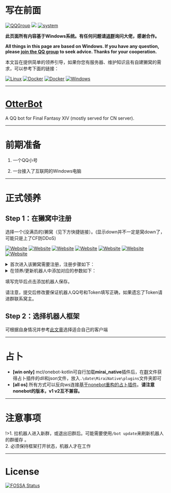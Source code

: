 # 写在前面 
[![QQGroup](https://img.shields.io/badge/QQ%20Group-660557003-brightgreen)](https://jq.qq.com/?_wv=1027&k=2ecQU6AV)            [![](https://img.shields.io/badge/OtterBot-Bluefissure-brightgreen)](https://github.com/Bluefissure/OtterBot)            [![system](https://img.shields.io/badge/system-Windows-brightgreen)](https://www.microsoft.com/zh-cn/software-download)

**此页面所有内容基于Windows系统。有任何问题请[进群](https://jq.qq.com/?_wv=1027&k=2ecQU6AV)询问大佬，感谢合作。**

**All things in this page are based on Windows. If you have any question, please [join the QQ group](https://jq.qq.com/?_wv=1027&k=2ecQU6AV) to seek advice. Thanks for your cooperation.**

本文旨在提供简单的领养引导，如果你您有服务器、维护知识且有自建獭窝的需求，可以参考下面的链接： 

[![Linux](https://img.shields.io/badge/Linux-Bluefissure-brightgreen)](https://github.com/Bluefissure/OtterBot/wiki/%E5%BC%80%E5%8F%91%E6%96%87%E6%A1%A3)  [![Docker](https://img.shields.io/badge/Docker-Bluefissure-brightgreen)](https://github.com/Bluefissure/OtterBot/wiki/OtterBot-Docker)  [![Docker](https://img.shields.io/badge/Docker-mengshouer-brightgreen)](https://hub.docker.com/r/mengshouer/otterbot)  [![Windows](https://img.shields.io/badge/Windows-sandtechnology-brightgreen)](https://github.com/sandtechnology/OtterBot/wiki/%E7%8E%AF%E5%A2%83%E9%85%8D%E7%BD%AE%28Windows%29)


---

# [OtterBot](https://github.com/Bluefissure/OtterBot) 

A QQ bot for Final Fantasy XIV (mostly served for CN server).

---

# 前期准备 

1. 一个QQ小号

2. 一台接入了互联网的Windows电脑

---

# 正式领养 
## Step 1：在獭窝中注册

选择一个(没满员的)獭窝（见下方快捷链接）。(显示down并不一定是窝down了，可能只是上了CF防DDoS)

[![Website](https://img.shields.io/website?label=%20%E4%B8%BB%20%E7%AA%9D%20&style=social&up_message=link&url=https%3A%2F%2Fxn--v9x.net%2F)](https://xn--v9x.net/)  [![Website](https://img.shields.io/website?label=%20%E7%AC%94%20%E7%AA%9D%20&style=social&up_message=link&url=https%3A%2F%2Fbot.pencilss.top%2F)](https://bot.pencilss.top/)   [![Website](https://img.shields.io/website?label=%E9%B8%A1%E7%AA%9D&style=social&up_message=link&url=https%3A%2F%2Ftata.guomie.club%2F)](https://tata.guomie.club/)   [![Website](https://img.shields.io/website?label=%E9%A3%8E%E7%AA%9D&style=social&up_message=link&url=https%3A%2F%2Fbotapi.dead-war.cn)](https://botapi.dead-war.cn)   [![Website](https://img.shields.io/website?label=%E9%B1%BC%E5%A1%98&style=social&up_message=link&url=https%3A%2F%2Ftatabot.bingyin.org%2F)](https://tatabot.bingyin.org/)   [![Website](https://img.shields.io/website?label=%E9%B8%9F%E7%AA%9D&style=social&up_message=link&url=https%3A%2F%2Ftata.cyanclay.xyz%2F)](https://tata.cyanclay.xyz/)  [![Website](https://img.shields.io/website?label=%E5%96%B5%E7%AA%9D&style=social&url=https%3A%2F%2Fffxiv-bot.yuyuko.com%2F)](https://ffxiv-bot.yuyuko.com/)   

<details><summary>首次进入该獭窝需要注册，注册步骤如下：</summary>

1. 正常输入邮箱（QQ邮箱），密码，勾选用户协议，点击注册。  

2. 注册失败，并反馈獭獭认证码，把消息发送给对应注册的窝的活着的机器人。

3. 再次输入邮箱（QQ邮箱），密码，勾选用户协议，这次有獭獭认证码了，点击注册。
</details>

<details><summary>在领养/更新机器人中添加对应的参数如下：</summary>

- 昵称(长度>2)：机器人的名字，你可以叫他獭獭2号，或者自己起名字

- QQ账号：机器人QQ号

- 主人QQ：你自己的QQ号

- Access Token(长度>5)：自定义这个机器人连接时的认证码，可以任意但不得为空。后续会用到请务必记下。

- Tuling Token(选填)：是否采用自定义的图灵机器人token，如不使用请留空，将自动移交獭獭的聊天机器人。

</details>

填写完毕后点击添加机器人保存。

请注意，提交后修改要保证机器人QQ号和Token填写正确，如果遗忘了Token请进群联系窝主。

## Step 2：选择机器人框架

可根据自身情况并参考[此文章](./choice.md)选择适合自己的客户端

---

# 占卜 

- **[win only]** mcl/onebot-kotlin可自行加载**mirai_native**插件后，在[群](https://jq.qq.com/?_wv=1027&k=2ecQU6AV)文件获得占卜插件的dll和json文件，放入`.\date\MiraiNative\plugins`文件夹即可
- **[all os]** 所有方式可以反向ws连接[基于nonebot重构的占卜插件](https://github.com/LittleNightmare/onebot_Astrologian_FFXIV)。**请注意nonebot的版本，v1 v2互不兼容。**

---

# 注意事项 

!>1. 拉机器人进入新群，或退出旧群后。可能需要使用`/bot update`来刷新机器人的群缓存 。  
2. 必须保持框架打开状态，机器人才在工作

---

# License 
[![FOSSA Status](https://app.fossa.com/api/projects/git%2Bgithub.com%2Fyimo0908%2Feasy-build-otterbot.svg?type=large)](https://app.fossa.com/projects/git%2Bgithub.com%2Fyimo0908%2Feasy-build-otterbot?ref=badge_large)
